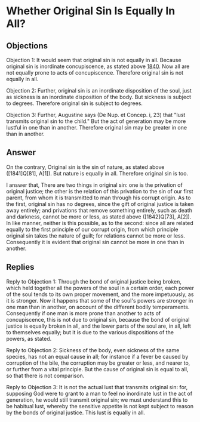 # Whether Original Sin Is Equally In All?

## Objections

Objection 1: It would seem that original sin is not equally in all. Because original sin is inordinate concupiscence, as stated above [1840](A[3]). Now all are not equally prone to acts of concupiscence. Therefore original sin is not equally in all.

Objection 2: Further, original sin is an inordinate disposition of the soul, just as sickness is an inordinate disposition of the body. But sickness is subject to degrees. Therefore original sin is subject to degrees.

Objection 3: Further, Augustine says (De Nup. et Concep. i, 23) that "lust transmits original sin to the child." But the act of generation may be more lustful in one than in another. Therefore original sin may be greater in one than in another.

## Answer

On the contrary, Original sin is the sin of nature, as stated above ([1841]Q[81], A[1]). But nature is equally in all. Therefore original sin is too.

I answer that, There are two things in original sin: one is the privation of original justice; the other is the relation of this privation to the sin of our first parent, from whom it is transmitted to man through his corrupt origin. As to the first, original sin has no degrees, since the gift of original justice is taken away entirely; and privations that remove something entirely, such as death and darkness, cannot be more or less, as stated above ([1842]Q[73], A[2]). In like manner, neither is this possible, as to the second: since all are related equally to the first principle of our corrupt origin, from which principle original sin takes the nature of guilt; for relations cannot be more or less. Consequently it is evident that original sin cannot be more in one than in another.

## Replies

Reply to Objection 1: Through the bond of original justice being broken, which held together all the powers of the soul in a certain order, each power of the soul tends to its own proper movement, and the more impetuously, as it is stronger. Now it happens that some of the soul's powers are stronger in one man than in another, on account of the different bodily temperaments. Consequently if one man is more prone than another to acts of concupiscence, this is not due to original sin, because the bond of original justice is equally broken in all, and the lower parts of the soul are, in all, left to themselves equally; but it is due to the various dispositions of the powers, as stated.

Reply to Objection 2: Sickness of the body, even sickness of the same species, has not an equal cause in all; for instance if a fever be caused by corruption of the bile, the corruption may be greater or less, and nearer to, or further from a vital principle. But the cause of original sin is equal to all, so that there is not comparison.

Reply to Objection 3: It is not the actual lust that transmits original sin: for, supposing God were to grant to a man to feel no inordinate lust in the act of generation, he would still transmit original sin; we must understand this to be habitual lust, whereby the sensitive appetite is not kept subject to reason by the bonds of original justice. This lust is equally in all.
